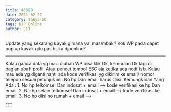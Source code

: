 ```yaml
---
title: 45398
date: 2021-02-22
category: Tanya-SC
tags: DJP Online
author: EII
---
```


Update yang sekarang kayak gimana ya, mas/mbak? Kok WP pada dapet pop up kayak gitu pas buka djponline?

---

Kalau gaada data yg mau diubah WP bisa klik Ok, kemudian Ok lagi di bagian ubah profil. Atau pencet tombol ESC aja ketika ada notif tsb. Kalau mau ada yg diganti nanti ada kode verifikasi yg dikirim ke email/ nomor telepon sesuai petunjuk ini: No hp Dan email harus diisi. Kemungkinan Yang Ada : 1. No hp telkomsel Dan indosat + email --> kode verifikasi ke hp Dan email. 2. No hp selain telkomsel Dan indosat + email --> kode verifikasi ke email. 3. No hp diisi no rumah + email -->

`EII`
